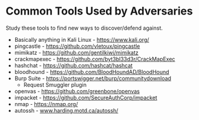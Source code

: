 # Common Tools Used by Adversaries

Study these tools to find new ways to discover/defend against.

- Basically anything in Kali Linux - https://www.kali.org/
- pingcastle - https://github.com/vletoux/pingcastle
- mimikatz - https://github.com/gentilkiwi/mimikatz
- crackmapexec - https://github.com/byt3bl33d3r/CrackMapExec
- hashchat - https://github.com/hashcat/hashcat
- bloodhound - https://github.com/BloodHoundAD/BloodHound
- Burp Suite - https://portswigger.net/burp/communitydownload
  - Request Smuggler plugin
- openvas - https://github.com/greenbone/openvas
- impacket - https://github.com/SecureAuthCorp/impacket
- nmap - https://nmap.org/
- autossh - www.harding.motd.ca/autossh/
